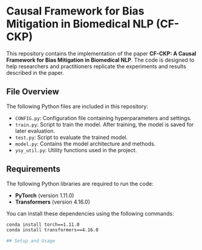 # Causal Framework for Bias Mitigation in Biomedical NLP (CF-CKP)

This repository contains the implementation of the paper **CF-CKP: A Causal Framework for Bias Mitigation in Biomedical NLP**. The code is designed to help researchers and practitioners replicate the experiments and results described in the paper.

## File Overview

The following Python files are included in this repository:

- `CONFIG.py`: Configuration file containing hyperparameters and settings.
- `train.py`: Script to train the model. After training, the model is saved for later evaluation.
- `test.py`: Script to evaluate the trained model.
- `model.py`: Contains the model architecture and methods.
- `ysy_util.py`: Utility functions used in the project.

## Requirements

The following Python libraries are required to run the code:

- **PyTorch** (version 1.11.0)
- **Transformers** (version 4.16.0)

You can install these dependencies using the following commands:

```bash
conda install torch==1.11.0
conda install transformers==4.16.0

## Setup and Usage


